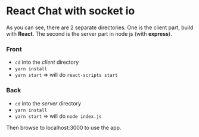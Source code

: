 # React Chat with socket io

As you can see, there are 2 separate directories. One is the client part, build with **React**.
The second is the server part in node js (with **express**).

### Front
- `cd` into the *client* directory
- `yarn install`
- `yarn start` => will do `react-scripts start`

### Back
- `cd` into the *server* directory
- `yarn install`
- `yarn start` => will do `node index.js`


Then browse to localhost:3000 to use the app.
